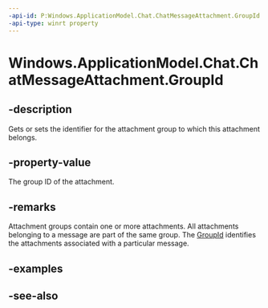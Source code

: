 ```yaml
---
-api-id: P:Windows.ApplicationModel.Chat.ChatMessageAttachment.GroupId
-api-type: winrt property
---
```


<!-- Property syntax
public uint GroupId { get;  set; }
-->

# Windows.ApplicationModel.Chat.ChatMessageAttachment.GroupId

## -description
Gets or sets the identifier for the attachment group to which this attachment belongs.

## -property-value
The group ID of the attachment.

## -remarks
Attachment groups contain one or more attachments. All attachments belonging to a message are part of the same group. The [GroupId](chatmessageattachment_groupid.md) identifies the attachments associated with a particular message.

## -examples

## -see-also
